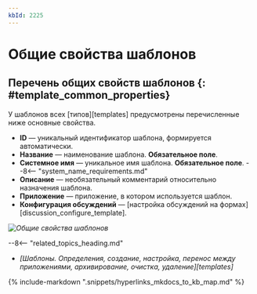 ```yaml
---
kbId: 2225
---
```


# Общие свойства шаблонов

## Перечень общих свойств шаблонов {: #template_common_properties}

У шаблонов всех [типов][templates] предусмотрены перечисленные ниже основные свойства.

- **ID** — уникальный идентификатор шаблона, формируется автоматически.
- **Название** — наименование шаблона. **Обязательное поле**.
- **Системное имя** — уникальное имя шаблона. **Обязательное поле**.
--8<-- "system_name_requirements.md"
- **Описание** — необязательный комментарий относительно назначения шаблона.
- **Приложение** — приложение, в котором используется шаблон.
- **Конфигурация обсуждений** — [настройка обсуждений на формах][discussion_configure_template].

_![Общие свойства шаблонов](common_properties.png)_

<div class="relatedTopics">

--8<-- "related_topics_heading.md"

- *[Шаблоны. Определения, создание, настройка, перенос между приложениями, архивирование, очистка, удаление][templates]*

</div>

{%
include-markdown ".snippets/hyperlinks_mkdocs_to_kb_map.md"
%}
